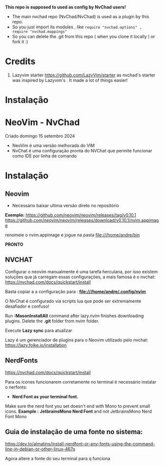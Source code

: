 **This repo is supposed to used as config by NvChad users!**

- The main nvchad repo (NvChad/NvChad) is used as a plugin by this repo.
- So you just import its modules , like `require "nvchad.options" , require "nvchad.mappings"`
- So you can delete the .git from this repo ( when you clone it locally ) or fork it :)

# Credits

1) Lazyvim starter https://github.com/LazyVim/starter as nvchad's starter was inspired by Lazyvim's . It made a lot of things easier!


# Instalação

NeoVim - NvChad
===============
Criado domingo 15 setembro 2024


* NeoVim é uma versão melhorada do VIM
* NvChat é uma configuração pronta do NVChat que permite funcionar como IDE por linha de comando


Instalação
==========

Neovim
------

* Necessário baixar ultima versão direto no repositório

**Exemplo:**
<https://github.com/neovim/neovim/releases/tag/v0.10.1>
<https://github.com/neovim/neovim/releases/download/v0.10.1/nvim.appimage>

renomeie o nvim.appimage e jogue na pasta <file:///home/andre/bin>

**PRONTO**
	
NVCHAT
------
Configurar o neovim manualmente é uma tarefa herculana, por isso existem soluções que já carregam essas configurações, a mais famosa é o nvchat:
<https://nvchad.com/docs/quickstart/install>

Basta copiar a a configuração para : **<file:///home/andre/.config/nvim>**

O NvChat é configurado via scripts lua que pode ser extremamente desafiador e confuso!

Run **:MasonInstallAll** command after lazy.nvim finishes downloading plugins.
Delete the **.git** folder from nvim folder.

Execute **Lazy sync** para atualizar

Lazy é um gerenciador de plugins para o Neovim utilizado pelo nvchat:
<https://lazy.folke.io/installation>

NerdFonts
---------
<https://nvchad.com/docs/quickstart/install>

Para os icones funcionarem corretamente no terminal é necessário instalar o nerfonts:


* **Nerd Font as your terminal font.**

Make sure the nerd font you set doesn't end with Mono to prevent small icons.
__Example :__ **JetbrainsMono Nerd Font** and not JetbrainsMono Nerd Font Mono

Guia de instalação de uma fonte no sistema:
-------------------------------------------
<https://dev.to/almatins/install-nerdfont-or-any-fonts-using-the-command-line-in-debian-or-other-linux-467o>

Agora altere a fonte do seu terminal para q funciona





